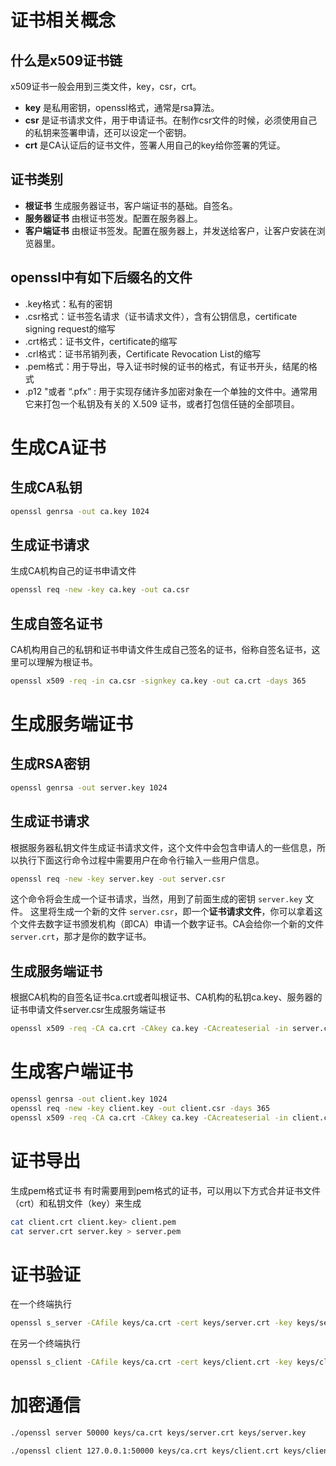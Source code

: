 # 证书相关概念

## 什么是x509证书链

x509证书一般会用到三类文件，key，csr，crt。

- **key** 是私用密钥，openssl格式，通常是rsa算法。
- **csr** 是证书请求文件，用于申请证书。在制作csr文件的时候，必须使用自己的私钥来签署申请，还可以设定一个密钥。
- **crt** 是CA认证后的证书文件，签署人用自己的key给你签署的凭证。

## 证书类别

- **根证书** 生成服务器证书，客户端证书的基础。自签名。
- **服务器证书** 由根证书签发。配置在服务器上。
- **客户端证书** 由根证书签发。配置在服务器上，并发送给客户，让客户安装在浏览器里。

## openssl中有如下后缀名的文件

- .key格式：私有的密钥
- .csr格式：证书签名请求（证书请求文件），含有公钥信息，certificate signing request的缩写
- .crt格式：证书文件，certificate的缩写
- .crl格式：证书吊销列表，Certificate Revocation List的缩写
- .pem格式：用于导出，导入证书时候的证书的格式，有证书开头，结尾的格式
- .p12 "或者 “.pfx” : 用于实现存储许多加密对象在一个单独的文件中。通常用它来打包一个私钥及有关的 X.509 证书，或者打包信任链的全部项目。

# 生成CA证书

## 生成CA私钥

```sh
openssl genrsa -out ca.key 1024
```

## 生成证书请求

生成CA机构自己的证书申请文件

```sh
openssl req -new -key ca.key -out ca.csr
```

## 生成自签名证书

CA机构用自己的私钥和证书申请文件生成自己签名的证书，俗称自签名证书，这里可以理解为根证书。

```sh
openssl x509 -req -in ca.csr -signkey ca.key -out ca.crt -days 365
```

# 生成服务端证书

## 生成RSA密钥

```sh
openssl genrsa -out server.key 1024
```

## 生成证书请求

根据服务器私钥文件生成证书请求文件，这个文件中会包含申请人的一些信息，所以执行下面这行命令过程中需要用户在命令行输入一些用户信息。

```sh
openssl req -new -key server.key -out server.csr
```

这个命令将会生成一个证书请求，当然，用到了前面生成的密钥 `server.key` 文件。
这里将生成一个新的文件 `server.csr`，即一个**证书请求文件**，你可以拿着这个文件去数字证书颁发机构（即CA）申请一个数字证书。CA会给你一个新的文件`server.crt`，那才是你的数字证书。

## 生成服务端证书

根据CA机构的自签名证书ca.crt或者叫根证书、CA机构的私钥ca.key、服务器的证书申请文件server.csr生成服务端证书

```sh
openssl x509 -req -CA ca.crt -CAkey ca.key -CAcreateserial -in server.csr -out server.crt
```

# 生成客户端证书

```sh
openssl genrsa -out client.key 1024
openssl req -new -key client.key -out client.csr -days 365
openssl x509 -req -CA ca.crt -CAkey ca.key -CAcreateserial -in client.csr -out client.crt
```

# 证书导出

生成pem格式证书
有时需要用到pem格式的证书，可以用以下方式合并证书文件（crt）和私钥文件（key）来生成

```sh
cat client.crt client.key> client.pem 
cat server.crt server.key > server.pem
```

# 证书验证

在一个终端执行

```sh
openssl s_server -CAfile keys/ca.crt -cert keys/server.crt -key keys/server.key -Verify 1
```

在另一个终端执行

```sh
openssl s_client -CAfile keys/ca.crt -cert keys/client.crt -key keys/client.key
```

# 加密通信

```sh
./openssl server 50000 keys/ca.crt keys/server.crt keys/server.key
```

```sh
./openssl client 127.0.0.1:50000 keys/ca.crt keys/client.crt keys/client.key
```